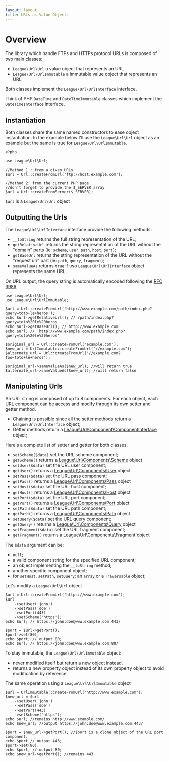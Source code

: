 ```yaml
---
layout: layout
title: URLs as Value Objects
---
```


# Overview

The library which handle FTPs and HTTPs protocol URLs is composed of two main classes:

* `League\Url\Url` a value object that represents an URL
* `League\Url\UrlImmutable` a immutable value object that represents an URL

Both classes implement the `League\Url\UrlInterface` interface.

Think of PHP `DateTime` and `DateTimeImmutable` classes which implement the `DateTimeInterface` interface.

## Instantiation

Both classes share the same named constructors to ease object instantiation. In the example below I'll use the `League\Url\Url` object as an example but the same is true for `League\Url\UrlImmutable`.

~~~.language-php
<?php

use League\Url\Url;

//Method 1 : from a given URLs
$url = Url::createFromUrl('ftp://host.example.com');

//Method 2: from the current PHP page
//don't forget to provide the $_SERVER array
$url = Url::createFromServer($_SERVER); 
~~~

`$url` is a `League\Url\Url` object

## Outputting the Urls

The `League\Url\UrlInterface` interface provide the following methods:

* `__toString` returns the full string representation of the URL;
* `getRelativeUrl` returns the string representation of the URL without the "domain" parts (ie: `scheme`, `user`, `path`, `host`, `port`);
* `getBaseUrl` returns the string representation of the URL without the "request uri" part (ie: `path`, `query`, `fragment`);
* `sameValueAs` returns `true` if two `League\Url\UrlInterface` object represents the same URL.

<p class="message-info">On URL output, the query string is automatically encoded following the <a href="http://www.faqs.org/rfcs/rfc3968" target="_blank">RFC 3986</a></p>

~~~.language-php
use League\Url\Url;
use League\Url\UrlImmutable;

$url = Url::createFromUrl('http://www.example.com/path/index.php?query=toto+le+heros');
echo $url->getRelativeUrl(); // /path/index.php?query=toto%20le%20heros
echo $url->getBaseUrl(); // http://www.example.com
echo $url; // 'http://www.example.com/path/index.php?query=toto%20le%20heros'

$original_url = Url::createFromUrl('example.com');
$new_url = UrlImmutable::createFromUrl("//example.com");
$alternate_url = Url::createFromUrl('//example.com?foo=toto+le+heros');

$original_url->sameValueAs($new_url); //will return true
$alternate_url->sameValueAs($new_url); //will return false
~~~

## Manipulating Urls

An URL string is composed of up to 8 components. For each object, each URL component can be access and modify through its own setter and getter method.

* Chaining is possible since all the setter methods return a `League\Url\UrlInterface` object;
* Getter methods return a [League\Url\Component\ComponentInterface][basic] object;

Here's a complete list of setter and getter for both classes:

* `setScheme($data)` set the URL scheme component;
* `getScheme()` returns a [League\Url\Components\Scheme][basic] object
* `setUser($data)` set the URL user component;
* `getUser()` returns a [League\Url\Components\User][basic] object
* `setPass($data)` set the URL pass component;
* `getPass()` returns a [League\Url\Components\Pass][basic] object
* `setHost($data)` set the URL host component;
* `getHost()` returns a [League\Url\Components\Host][complex] object
* `setPort($data)` set the URL port component;
* `getPort()` returns a [League\Url\Components\Port][basic] object
* `setPath($data)` set the URL path component;
* `getPath()` returns a [League\Url\Components\Path][complex] object
* `setQuery($data)` set the URL query component;
* `getQuery()` returns a [League\Url\Components\Query][complex] object
* `setFragment($data)` set the URL fragment component;
* `getFragment()` returns a [League\Url\Components\Fragment][basic]`object

The `$data` argument can be:

* `null`;
* a valid component string for the specified URL component;
* an object implementing the `__toString` method;
* another specific component object;
* for `setHost`, `setPath`, `setQuery`: an `array` or a `Traversable` object;

Let's modify a `League\Url\Url` object 

~~~.language-php
$url = Url::createFromUrl('https://www.example.com');
$url
	->setUser('john')
	->setPass('doe')
	->setPort(443)
	->setScheme('https');
echo $url; // https://john:doe@www.example.com:443/

$port = $url->getPort();
$port->set(80);
echo $port; // output 80;
echo $url; // https://john:doe@www.example.com:80/
~~~

<div class="message-warning">
To stay immutable, the <code>League\Url\UrlImmutable</code> object:
<ul>
<li>never modified itself but return a new object instead. 
<li>returns a new property object instead of its own property object to avoid modification by reference.
</ul>
</div>

The same operation using a `League\Url\UrlImmutable` object

~~~.language-php
$url = UrlImmutable::createFromUrl('http://www.example.com');
$new_url = $url
	->setUser('john')
	->setPass('doe')
	->setPort(443)
	->setScheme('https');
echo $url; //remains http://www.example.com/
echo $new_url; //output https://john:doe@www.example.com:443/

$port = $new_url->getPort(); //$port is a clone object of the URL port component.
echo $port // output 443;
$port->set(80);
echo $port; // output 80;
echo $new_url->getPort(); //remains 443
~~~
[basic]: /components/basic/
[complex]: /components/complex/